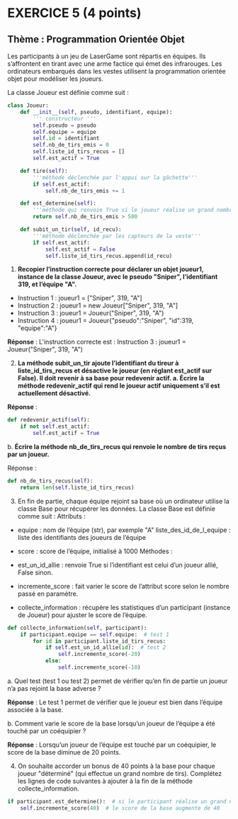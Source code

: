 # EXERCICE 5 (4 points)
## Thème : Programmation Orientée Objet

Les participants à un jeu de LaserGame sont répartis en équipes. Ils s’affrontent en tirant avec une arme factice qui émet des infrarouges. Les ordinateurs embarqués dans les vestes utilisent la programmation orientée objet pour modéliser les joueurs.

La classe Joueur est définie comme suit :

```python
class Joueur:
    def __init__(self, pseudo, identifiant, equipe):
        ''' constructeur '''
        self.pseudo = pseudo  
        self.equipe = equipe  
        self.id = identifiant  
        self.nb_de_tirs_emis = 0     
        self.liste_id_tirs_recus = []  
        self.est_actif = True 

    def tire(self):
        '''méthode déclenchée par l'appui sur la gâchette'''
        if self.est_actif:
            self.nb_de_tirs_emis += 1 

    def est_determine(self):
        '''méthode qui renvoie True si le joueur réalise un grand nombre de tirs'''
        return self.nb_de_tirs_emis > 500 

    def subit_un_tir(self, id_recu):
        '''méthode déclenchée par les capteurs de la veste'''
        if self.est_actif:
            self.est_actif = False 
            self.liste_id_tirs_recus.append(id_recu) 
```

1. **Recopier l’instruction correcte pour déclarer un objet joueur1, instance de la classe Joueur, avec le pseudo "Sniper", l’identifiant 319, et l’équipe "A".**

- Instruction 1 : joueur1 = ["Sniper", 319, "A"]
- Instruction 2 : joueur1 = new Joueur["Sniper", 319, "A"]
- Instruction 3 : joueur1 = Joueur("Sniper", 319, "A")
- Instruction 4 : joueur1 = Joueur{"pseudo":"Sniper", "id":319, "equipe":"A"}

**Réponse** : L'instruction correcte est : Instruction 3 : joueur1 = Joueur("Sniper", 319, "A")

2. **La méthode subit_un_tir ajoute l’identifiant du tireur à liste_id_tirs_recus et désactive le joueur (en réglant est_actif sur False). Il doit revenir à sa base pour redevenir actif.
a. Écrire la méthode redevenir_actif qui rend le joueur actif uniquement s’il est actuellement désactivé.**

**Réponse** :

```python
def redevenir_actif(self):
    if not self.est_actif:
        self.est_actif = True
```

b. **Écrire la méthode nb_de_tirs_recus qui renvoie le nombre de tirs reçus par un joueur.**

Réponse :

```python
def nb_de_tirs_recus(self):
    return len(self.liste_id_tirs_recus)
```

3. En fin de partie, chaque équipe rejoint sa base où un ordinateur utilise la classe Base pour récupérer les données. La classe Base est définie comme suit :
Attributs :

- equipe : nom de l’équipe (str), par exemple "A"
liste_des_id_de_l_equipe : liste des identifiants des joueurs de l’équipe

- score : score de l’équipe, initialisé à 1000
Méthodes :

- est_un_id_allie : renvoie True si l’identifiant est celui d’un joueur allié, False sinon.
- incremente_score : fait varier le score de l’attribut score selon le nombre passé en paramètre.
- collecte_information : récupère les statistiques d’un participant (instance de Joueur) pour ajuster le score de l’équipe.

```python
def collecte_information(self, participant):
    if participant.equipe == self.equipe:  # test 1
        for id in participant.liste_id_tirs_recus:
            if self.est_un_id_allie(id):  # test 2
                self.incremente_score(-20)
            else:
                self.incremente_score(-10)
```
a. Quel test (test 1 ou test 2) permet de vérifier qu’en fin de partie un joueur n’a pas rejoint la base adverse ?

**Réponse** : Le test 1 permet de vérifier que le joueur est bien dans l’équipe associée à la base.

b. Comment varie le score de la base lorsqu’un joueur de l’équipe a été touché par un coéquipier ?

**Réponse** : Lorsqu’un joueur de l’équipe est touché par un coéquipier, le score de la base diminue de 20 points.

4. On souhaite accorder un bonus de 40 points à la base pour chaque joueur "déterminé" (qui effectue un grand nombre de tirs). Complétez les lignes de code suivantes à ajouter à la fin de la méthode collecte_information.

```python
if participant.est_determine():  # si le participant réalise un grand nombre de tirs
    self.incremente_score(40)  # le score de la base augmente de 40
```
